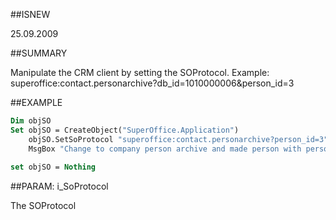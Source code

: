 
##ISNEW

25.09.2009


##SUMMARY

Manipulate the CRM client by setting the SOProtocol. Example: superoffice:contact.personarchive?db_id=1010000006&amp;person_id=3


##EXAMPLE



```vb
Dim objSO
Set objSO = CreateObject("SuperOffice.Application")
    objSO.SetSoProtocol "superoffice:contact.personarchive?person_id=3"
    MsgBox "Change to company person archive and made person with person_id = 3 active"
    
set objSO = Nothing
```



##PARAM: i_SoProtocol

The SOProtocol

